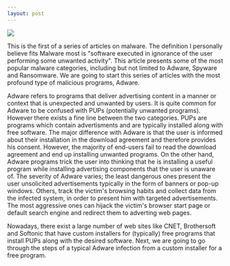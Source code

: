 ```yaml
---
layout: post
---
```

<img src="https://dl.dropboxusercontent.com/u/24331723/rsz_image.jpg" class="fit image">

<p>
This is the first of a series of articles on malware. The definition I personally believe fits Malware most is "software executed in ignorance of the user performing some unwanted activity". This article presents some of the most popular malware categories, including but not limited to Adware, Spyware and Ransomware. We are going to start this series of articles with the most profound type of malicious programs, Adware. 
</p>

<p>
Adware refers to programs that deliver advertising content in a manner or context that
is unexpected and unwanted by users. It is quite common for Adware to be confused with PUPs (potentially unwanted
programs). However there exists a fine line between the two categories. 
PUPs are programs which contain advertisments and are typically installed along with  free software. The major difference with Adware is that the user is informed about their installation in the download agreement and therefore provides his consent. However, the majority of end-users fail to read the download agreement and end up installing unwanted programs.
On the other hand, Adware programs trick the
user into thinking that he is installing a useful program while installing advertising components that the user is unaware of.
The severity of Adware varies; the least dangerous ones present the user unsolicited advertisements typically in
the form of banners or pop-up windows. Others, track the victim's browsing habits and collect data from the infected system, in order to present him with targeted advertisements. The most aggressive ones can hijack the victim's browser start page
or default search engine and redirect them to adverting web pages.
</p>

<p>
Nowadays, there exist a large number of web sites like CNET, Brothersoft
and Softonic that have custom installers for (typically) free programs that
install PUPs along with the desired software. Next, we are going to go through the steps of a typical Adware infection from a custom installer for a free program. 
</p>
